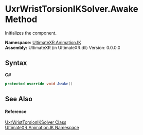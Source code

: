 # UxrWristTorsionIKSolver.Awake Method 
 

Initializes the component.

**Namespace:**&nbsp;<a href="N_UltimateXR_Animation_IK">UltimateXR.Animation.IK</a><br />**Assembly:**&nbsp;UltimateXR (in UltimateXR.dll) Version: 0.0.0.0

## Syntax

**C#**<br />
``` C#
protected override void Awake()
```


## See Also


#### Reference
<a href="T_UltimateXR_Animation_IK_UxrWristTorsionIKSolver">UxrWristTorsionIKSolver Class</a><br /><a href="N_UltimateXR_Animation_IK">UltimateXR.Animation.IK Namespace</a><br />
